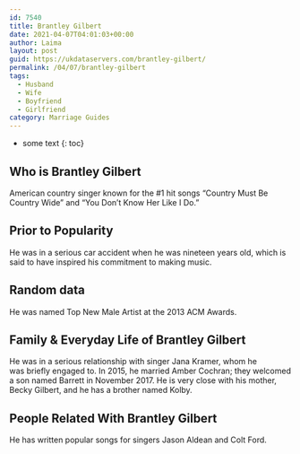 ```yaml
---
id: 7540
title: Brantley Gilbert
date: 2021-04-07T04:01:03+00:00
author: Laima
layout: post
guid: https://ukdataservers.com/brantley-gilbert/
permalink: /04/07/brantley-gilbert
tags:
  - Husband
  - Wife
  - Boyfriend
  - Girlfriend
category: Marriage Guides
---
```


* some text
{: toc}


## Who is Brantley Gilbert
                  
                  
                  
American country singer known for the #1 hit songs &#8220;Country Must Be Country Wide&#8221; and &#8220;You Don&#8217;t Know Her Like I Do.&#8221;
                  
              
            
              
            
                
                
                
## Prior to Popularity
                  
                  
                  
He was in a serious car accident when he was nineteen years old, which is said to have inspired his commitment to making music.
                  
              
            
              
            
                
                
                
## Random data
                  
                  
                  
He was named Top New Male Artist at the 2013 ACM Awards.
                  
              
            
              
            
                
                
                
## Family & Everyday Life of Brantley Gilbert
                  
                  
                  
He was in a serious relationship with singer Jana Kramer, whom he was briefly engaged to. In 2015, he married Amber Cochran; they welcomed a son named Barrett in November 2017. He is very close with his mother, Becky Gilbert, and he has a brother named Kolby.
                  
              
            
              
            
                
                
                
## People Related With Brantley Gilbert
                  
                  
                  
He has written popular songs for singers Jason Aldean and Colt Ford.
                  
              
            
              
            
                
              
            
              
              
            
            
              
            
          
          
          